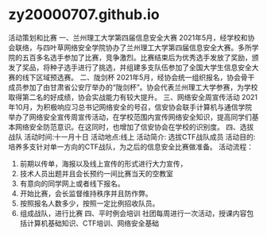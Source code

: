 # zy20000707.github.io


活动策划和比赛
一、兰州理工大学第四届信息安全大赛 
2021年5月，经学校和协会联络，与四叶草网络安全学院协办了兰州理工大学第四届信息安全大赛。多所学院的五百多名选手参加了比赛，竞争激烈。比赛结束后为优秀选手发放了奖励，颁发了奖品，将种子选手进行了挑选，并组建多支队伍参加了全国大学生信息安全大赛的线下区域预选赛。
二、陇剑杯
2021年5月，经协会统一组织报名，协会骨干成员参加了由甘肃省公安厅举办的“陇剑杯”。协会代表兰州理工大学参赛，为学校取得第二名的好成绩，协会实战能力有较大提升。 
三、网络安全周宣传活动
2021年10月，为积极响应习总书记网络安全的号召，信安协会联手计算机与通信学院举办了网络安全宣传周宣传活动，在学校范围内宣传网络安全知识，提高同学们基本网络安全防范意识。在这同时，也增加了信安协会在学校的识别度。
四、选拔战队
活动时间:十一月十日
活动地点:线上
活动简介:
选拔CTF战队成员
活动目的:
培养多支针对单一方向的CTF战队，为之后的信息安全比赛做准备。
活动流程：
1.	前期以传单，海报以及线上宣传的形式进行大力宣传，
2.	技术人员出题并且会长预约一间比赛当天的空教室
3.	有意向的同学网上或者线下报名。
4.	开始比赛，会长监督维持秩序并且防作弊。
5.	按照报名人数多少，按照一定比例招收队员。
6.	组成战队，进行比赛
四、平时例会培训
社团每周进行一次活动，授课内容包括计算机基础知识、CTF培训、网络安全基础
